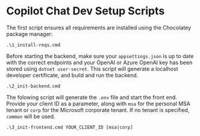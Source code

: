 # Copilot Chat Dev Setup Scripts

The first script ensures all requirements are installed using the Chocolatey package manager:
```
.\1_install-reqs.cmd
```

Before starting the backend, make sure your `appsettings.json` is up to date with the correct endpoints and your OpenAI or Azure OpenAI key has been stored using `dotnet user-secret`.
This script will generate a localhost developer certificate, and build and run the backend.
```
.\2_init-backend.cmd
```

The folowing script will generate the `.env` file and start the front end. Provide your client ID as a parameter, along with `msa` for the personal MSA tenant or `corp` for the Microsoft corporate tenant. If no tenant is specified, `common` will be used.

```
.\3_init-frontend.cmd YOUR_CLIENT_ID [msa|corp]
```